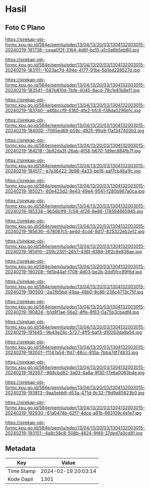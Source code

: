 # Hasil

## Foto C Plano

https://sirekap-obj-formc.kpu.go.id/584e/pemilu/pdpr/13/04/13/20/03/1304132003015-20240219-181738--ceaa0f2f-3164-4d8f-bc15-a1c0a6b5eb60.jpg

https://sirekap-obj-formc.kpu.go.id/584e/pemilu/pdpr/13/04/13/20/03/1304132003015-20240219-183111--1023ac7d-494e-4177-91be-5b1ed228527d.jpg

https://sirekap-obj-formc.kpu.go.id/584e/pemilu/pdpr/13/04/13/20/03/1304132003015-20240219-183541--587b810d-7bfe-4045-8acd-79c1e81b8ef1.jpg

https://sirekap-obj-formc.kpu.go.id/584e/pemilu/pdpr/13/04/13/20/03/1304132003015-20240219-183740--a46bccf9-6180-4fe2-bfc6-f38da0296b1c.jpg

https://sirekap-obj-formc.kpu.go.id/584e/pemilu/pdpr/13/04/13/20/03/1304132003015-20240219-184002--7065ed69-b59c-4925-99a9-f1a1347402b2.jpg

https://sirekap-obj-formc.kpu.go.id/584e/pemilu/pdpr/13/04/13/20/03/1304132003015-20240219-184218--3b62da3f-26ab-4f58-b670-1d9ec884fb7f.jpg

https://sirekap-obj-formc.kpu.go.id/584e/pemilu/pdpr/13/04/13/20/03/1304132003015-20240219-184517--e7a36422-3b98-4a33-bb16-aaf7cb46a1fc.jpg

https://sirekap-obj-formc.kpu.go.id/584e/pemilu/pdpr/13/04/13/20/03/1304132003015-20240219-185021--80e423d2-9e43-49e4-9541-f280b967a0ca.jpg

https://sirekap-obj-formc.kpu.go.id/584e/pemilu/pdpr/13/04/13/20/03/1304132003015-20240219-185338--9b56b1f9-7c54-4f26-8e86-178594665945.jpg

https://sirekap-obj-formc.kpu.go.id/584e/pemilu/pdpr/13/04/13/20/03/1304132003015-20240219-185636--678067c5-ae4d-4cd4-8d17-825322eb2e12.jpg

https://sirekap-obj-formc.kpu.go.id/584e/pemilu/pdpr/13/04/13/20/03/1304132003015-20240219-185910--209c2301-2657-436f-8389-3ff2c9e836ae.jpg

https://sirekap-obj-formc.kpu.go.id/584e/pemilu/pdpr/13/04/13/20/03/1304132003015-20240219-190208--fd5b44af-f708-4d03-be2b-2dd5fcc89f6d.jpg

https://sirekap-obj-formc.kpu.go.id/584e/pemilu/pdpr/13/04/13/20/03/1304132003015-20240219-190500--2a2fb5bd-49aa-48b0-8c86-236c4713c75f.jpg

https://sirekap-obj-formc.kpu.go.id/584e/pemilu/pdpr/13/04/13/20/03/1304132003015-20240219-190824--b1d8f1ae-56a2-4ffe-8f83-0a75b3cbedf4.jpg

https://sirekap-obj-formc.kpu.go.id/584e/pemilu/pdpr/13/04/13/20/03/1304132003015-20240219-191445--9b43e24c-5727-4ff5-baf3-d10263da9a54.jpg

https://sirekap-obj-formc.kpu.go.id/584e/pemilu/pdpr/13/04/13/20/03/1304132003015-20240219-192001--f1147a54-1fd7-48cc-810a-7bba7df74833.jpg

https://sirekap-obj-formc.kpu.go.id/584e/pemilu/pdpr/13/04/13/20/03/1304132003015-20240219-192357--968cbd82-3a03-4a8a-9f30-f7e6a0063b4e.jpg

https://sirekap-obj-formc.kpu.go.id/584e/pemilu/pdpr/13/04/13/20/03/1304132003015-20240219-193813--9aa5ebb8-d53a-471d-9c32-79d9a85823b0.jpg

https://sirekap-obj-formc.kpu.go.id/584e/pemilu/pdpr/13/04/13/20/03/1304132003015-20240219-192930--61a0474b-62f7-4dce-a91b-663109c4e1e7.jpg

https://sirekap-obj-formc.kpu.go.id/584e/pemilu/pdpr/13/04/13/20/03/1304132003015-20240219-193151--4a8c58c8-508b-4824-9f49-37ded7a0cd91.jpg


## Metadata

| Key        | Value               |
| ---------- | ------------------- |
| Time Stamp | 2024-02-19 20:03:14 |
| Kode Dapil | 1301                |



